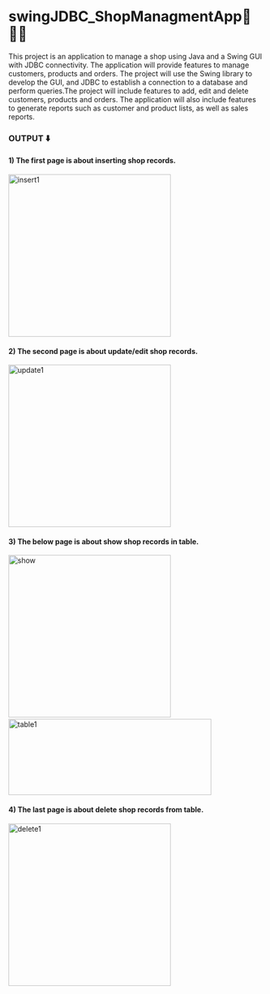 # swingJDBC_ShopManagmentApp🏪🧑‍💻

This project is an application to manage a shop using Java and a Swing GUI with JDBC connectivity. The application will provide features to manage customers, products and orders.
The project will use the Swing library to develop the GUI, and JDBC to establish a connection to a database and perform queries.The project will include features to add, edit and delete customers, products and orders.
The application will also include features to generate reports such as customer and product lists, as well as sales reports.

<h3>OUTPUT ⬇️</h3>

<h4>1) The first page is about inserting shop records.</h4>

<img width="320" alt="insert1" src="https://user-images.githubusercontent.com/113874433/209094411-4d5b0bef-840b-4a94-8ba6-a4b331f5093a.png">

<h4>2) The second page is about update/edit shop records.</h4>

<img width="320" alt="update1" src="https://user-images.githubusercontent.com/113874433/209094717-e03675f5-3978-41ff-95e9-7acd5e27ffdb.png">

<h4>3) The below page is about show shop records in table.</h4>

<img width="320" alt="show" src="https://user-images.githubusercontent.com/113874433/209094979-f571c236-a4b8-4491-ae0a-4cb47ec0eefa.png"> &nbsp; &nbsp; <img height="150" width="400" alt="table1" src="https://user-images.githubusercontent.com/113874433/209095182-c457167f-fff2-4cc3-8d26-93c6edf65800.png">

<h4>4) The last page is about delete shop records from table.</h4>

<img width="320" alt="delete1" src="https://user-images.githubusercontent.com/113874433/209105394-29ef2e2b-7a98-4487-8c15-4ce3a8020475.png">


